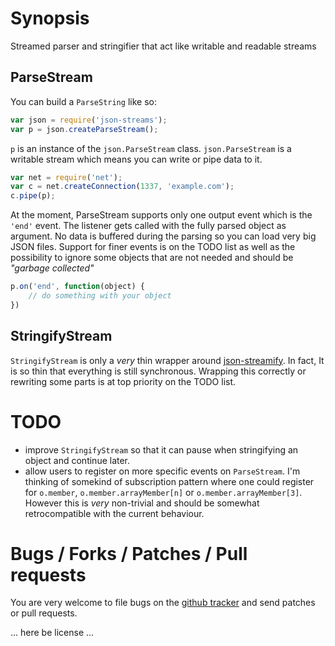 # Synopsis
Streamed parser and stringifier that act like writable and readable streams

## ParseStream
You can build a `ParseString` like so:

``` javascript
var json = require('json-streams');
var p = json.createParseStream();
```

`p` is an instance of the `json.ParseStream` class. `json.ParseStream` is a
writable stream which means you can write or pipe data to it.

``` javascript
var net = require('net');
var c = net.createConnection(1337, 'example.com');
c.pipe(p);
```

At the moment, ParseStream supports only one output event which is the 
`'end'` event. The listener gets called with the fully parsed object as
argument. No data is buffered during the parsing so you can load very big
JSON files. Support for finer events is on the TODO list as well as the
possibility to ignore some objects that are not needed and should be
_"garbage collected"_

``` javascript
p.on('end', function(object) {
    // do something with your object
})
```

## StringifyStream
`StringifyStream` is only a *very* thin wrapper around
[json-streamify](http://github.com/DTrejo/json-streamify). In fact, It is so 
thin that everything is still synchronous. Wrapping this correctly or 
rewriting some parts is at top priority on the TODO list.

# TODO
* improve `StringifyStream` so that it can pause when stringifying an object
and continue later.
* allow users to register on more specific events on `ParseStream`. I'm
thinking of somekind of subscription pattern where one could register for
`o.member`, `o.member.arrayMember[n]` or `o.member.arrayMember[3]`. However
this is *very* non-trivial and should be somewhat retrocompatible with the
current behaviour.

# Bugs / Forks / Patches / Pull requests
You are very welcome to file bugs on the
[github tracker](http://github.com/floby/node-json-streams) and send
patches or pull requests.


... here be license ...
